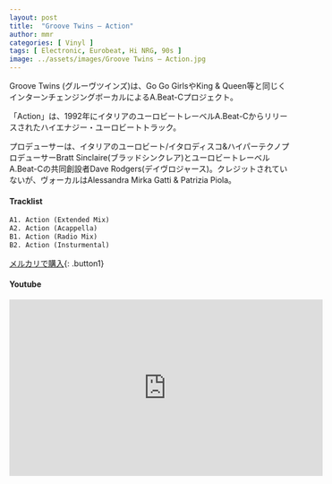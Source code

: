 ```yaml
---
layout: post
title:  "Groove Twins – Action"
author: mmr
categories: [ Vinyl ]
tags: [ Electronic, Eurobeat, Hi NRG, 90s ]
image: ../assets/images/Groove Twins – Action.jpg
---
```


Groove Twins (グルーヴツインズ)は、Go Go GirlsやKing & Queen等と同じくインターンチェンジングボーカルによるA.Beat-Cプロジェクト。

「Action」は、1992年にイタリアのユーロビートレーベルA.Beat-Cからリリースされたハイエナジー・ユーロビートトラック。

プロデューサーは、イタリアのユーロビート/イタロディスコ&ハイパーテクノプロデューサーBratt Sinclaire(ブラッドシンクレア)とユーロビートレーベルA.Beat-Cの共同創設者Dave Rodgers(デイヴロジャース)。クレジットされていないが、ヴォーカルはAlessandra Mirka Gatti & Patrizia Piola。

#### Tracklist
```md
A1. Action (Extended Mix)
A2. Action (Acappella)
B1. Action (Radio Mix)
B2. Action (Insturmental)
```

[メルカリで購入](https://jp.mercari.com/item/m27226885297?afid=6142608987){: .button1}

#### Youtube
<iframe width="560" height="315" src="https://www.youtube.com/embed/NPFNrj_necM?si=W4ZtP1XE0riQDwkz" title="YouTube video player" frameborder="0" allow="accelerometer; autoplay; clipboard-write; encrypted-media; gyroscope; picture-in-picture; web-share" referrerpolicy="strict-origin-when-cross-origin" allowfullscreen></iframe>